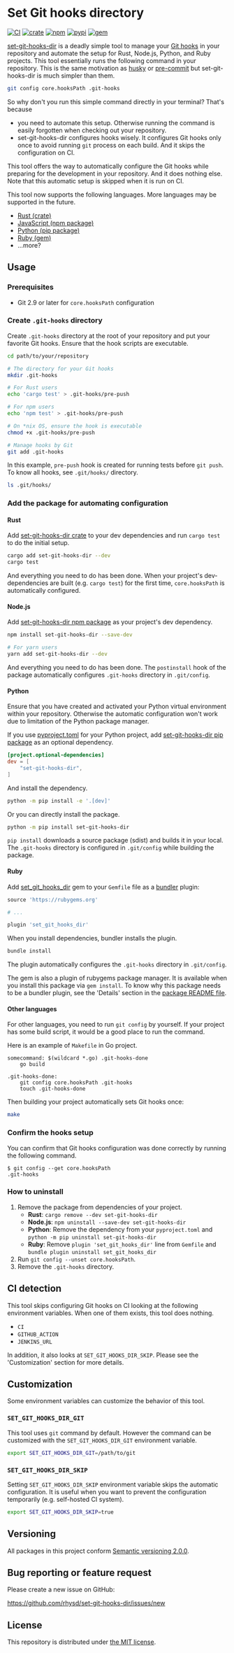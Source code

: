 Set Git hooks directory
=======================
[![CI][ci-badge]][ci]
[![crate][crate-badge]][crate]
[![npm][npm-badge]][npm]
[![pypi][pypi-badge]][pypi]
[![gem][gem-badge]][gem]

[set-git-hooks-dir][repo] is a deadly simple tool to manage your [Git hooks][hooks] in your repository and automate the
setup for Rust, Node.js, Python, and Ruby projects. This tool essentially runs the following command in your repository.
This is the same motivation as [husky][] or [pre-commit][] but set-git-hooks-dir is much simpler than them.

```sh
git config core.hooksPath .git-hooks
```

So why don't you run this simple command directly in your terminal? That's because

- you need to automate this setup. Otherwise running the command is easily forgotten when checking out your repository.
- set-git-hooks-dir configures hooks wisely. It configures Git hooks only once to avoid running `git` process on each
  build. And it skips the configuration on CI.

This tool offers the way to automatically configure the Git hooks while preparing for the development in your
repository. And it does nothing else. Note that this automatic setup is skipped when it is run on CI.

This tool now supports the following languages. More languages may be supported in the future.

- [Rust (crate)](./rust)
- [JavaScript (npm package)](./npm)
- [Python (pip package)](./python)
- [Ruby (gem)](./ruby)
- ...more?

## Usage

### Prerequisites

- Git 2.9 or later for `core.hooksPath` configuration

### Create `.git-hooks` directory

Create `.git-hooks` directory at the root of your repository and put your favorite Git hooks. Ensure that the hook
scripts are executable.

```sh
cd path/to/your/repository

# The directory for your Git hooks
mkdir .git-hooks

# For Rust users
echo 'cargo test' > .git-hooks/pre-push

# For npm users
echo 'npm test' > .git-hooks/pre-push

# On *nix OS, ensure the hook is executable
chmod +x .git-hooks/pre-push

# Manage hooks by Git
git add .git-hooks
```

In this example, `pre-push` hook is created for running tests before `git push`. To know all hooks, see `.git/hooks/`
directory.

```sh
ls .git/hooks/
```

### Add the package for automating configuration

#### Rust

Add [set-git-hooks-dir crate][crate] to your dev dependencies and run `cargo test` to do the initial setup.

```sh
cargo add set-git-hooks-dir --dev
cargo test
```

And everything you need to do has been done. When your project's dev-dependencies are built (e.g. `cargo test`) for
the first time, `core.hooksPath` is automatically configured.

#### Node.js

Add [set-git-hooks-dir npm package][npm] as your project's dev dependency.

```sh
npm install set-git-hooks-dir --save-dev

# For yarn users
yarn add set-git-hooks-dir --dev
```

And everything you need to do has been done. The `postinstall` hook of the package automatically configures
`.git-hooks` directory in `.git/config`.

#### Python

Ensure that you have created and activated your Python virtual environment within your repository. Otherwise the
automatic configuration won't work due to limitation of the Python package manager.

If you use [pyproject.toml][] for your Python project, add [set-git-hooks-dir pip package][pypi] as an optional
dependency.

```toml
[project.optional-dependencies]
dev = [
    "set-git-hooks-dir",
]
```

And install the dependency.

```sh
python -m pip install -e '.[dev]'
```

Or you can directly install the package.

```sh
python -m pip install set-git-hooks-dir
```

`pip install` downloads a source package (sdist) and builds it in your local. The `.git-hooks` directory is configured
in `.git/config` while building the package.

#### Ruby

Add [set_git_hooks_dir][gem] gem to your `Gemfile` file as a [bundler][] plugin:

```ruby
source 'https://rubygems.org'

# ...

plugin 'set_git_hooks_dir'
```

When you install dependencies, bundler installs the plugin.

```sh
bundle install
```

The plugin automatically configures the `.git-hooks` directory in `.git/config`.

The gem is also a plugin of rubygems package manager. It is available when you install this package via `gem install`.
To know why this package needs to be a bundler plugin, see the 'Details' section in the
[package README file](./ruby/README.md).

#### Other languages

For other languages, you need to run `git config` by yourself. If your project has some build script, it would be a
good place to run the command.

Here is an example of `Makefile` in Go project.

```make
somecommand: $(wildcard *.go) .git-hooks-done
	go build

.git-hooks-done:
	git config core.hooksPath .git-hooks
	touch .git-hooks-done
```

Then building your project automatically sets Git hooks once:

```sh
make
```

### Confirm the hooks setup

You can confirm that Git hooks configuration was done correctly by running the following command.

```console
$ git config --get core.hooksPath
.git-hooks
```

### How to uninstall

1. Remove the package from dependencies of your project.
   - **Rust**: `cargo remove --dev set-git-hooks-dir`
   - **Node.js**: `npm uninstall --save-dev set-git-hooks-dir`
   - **Python**: Remove the dependency from your `pyproject.toml` and `python -m pip uninstall set-git-hooks-dir`
   - **Ruby**: Remove `plugin 'set_git_hooks_dir'` line from `Gemfile` and `bundle plugin uninstall set_git_hooks_dir`
2. Run `git config --unset core.hooksPath`.
3. Remove the `.git-hooks` directory.

## CI detection

This tool skips configuring Git hooks on CI looking at the following environment variables. When one of them exists,
this tool does nothing.

- `CI`
- `GITHUB_ACTION`
- `JENKINS_URL`

In addition, it also looks at `SET_GIT_HOOKS_DIR_SKIP`. Please see the 'Customization' section for more details.

## Customization

Some environment variables can customize the behavior of this tool.

### `SET_GIT_HOOKS_DIR_GIT`

This tool uses `git` command by default. However the command can be customized with the `SET_GIT_HOOKS_DIR_GIT`
environment variable.

```sh
export SET_GIT_HOOKS_DIR_GIT=/path/to/git
```

### `SET_GIT_HOOKS_DIR_SKIP`

Setting `SET_GIT_HOOKS_DIR_SKIP` environment variable skips the automatic configuration. It is useful when you want to
prevent the configuration temporarily (e.g. self-hosted CI system).

```sh
export SET_GIT_HOOKS_DIR_SKIP=true
```

## Versioning

All packages in this project conform [Semantic versioning 2.0.0][semver].

## Bug reporting or feature request

Please create a new issue on GitHub:

https://github.com/rhysd/set-git-hooks-dir/issues/new

## License

This repository is distributed under [the MIT license](LICENSE).


[ci-badge]: https://github.com/rhysd/set-git-hooks-dir/actions/workflows/ci.yaml/badge.svg
[ci]: https://github.com/rhysd/set-git-hooks-dir/actions/workflows/ci.yaml
[crate-badge]: https://img.shields.io/crates/v/set-git-hooks-dir
[crate]: https://crates.io/crates/set-git-hooks-dir
[npm-badge]: https://img.shields.io/npm/v/set-git-hooks-dir
[npm]: https://www.npmjs.com/package/set-git-hooks-dir
[pypi-badge]: https://img.shields.io/pypi/v/set-git-hooks-dir
[pypi]: https://pypi.org/project/set-git-hooks-dir/
[gem-badge]: https://img.shields.io/gem/v/set_git_hooks_dir
[gem]: https://rubygems.org/gems/set_git_hooks_dir
[repo]: https://github.com/rhysd/set-git-hooks-dir
[hooks]: https://git-scm.com/docs/githooks
[husky]: https://typicode.github.io/husky/
[pre-commit]: https://pre-commit.com/
[pyproject.toml]: https://packaging.python.org/en/latest/guides/writing-pyproject-toml/
[bundler]: https://bundler.io/
[semver]: https://semver.org/
